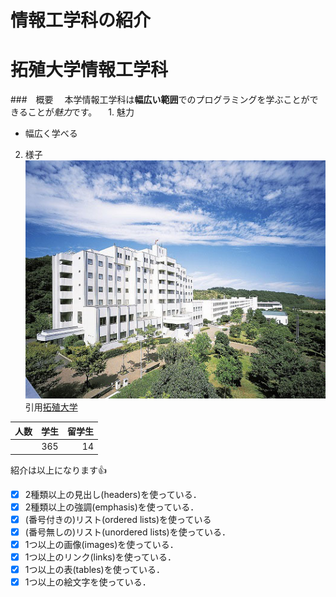 # 情報工学科の紹介
 <!-- Markdown記法を使って学科の紹介ページを作る -->
 # 拓殖大学情報工学科
###　概要 
　本学情報工学科は**幅広い範囲**でのプログラミングを学ぶことができることが*魅力*です。
　1. 魅力　
   
   - 幅広く学べる
2. 様子
![Takushoku University](hachioji.jpg "八王子国際キャンパス")
引用[拓殖大学](http://www.takushoku-u.ac.jp "Takushoku University")

|人数|学生|留学生|
|:---|:---:|---:|
|| 365 | 14 |

紹介は以上になります:+1:

 <!-- この部分より上に記述を追加して下のチェックボックスで確認する -->
 - [x] 2種類以上の見出し(headers)を使っている．
 - [x] 2種類以上の強調(emphasis)を使っている．
 - [x] (番号付きの)リスト(ordered lists)を使っている
 - [x] (番号無しの)リスト(unordered lists)を使っている．
 - [x] 1つ以上の画像(images)を使っている．
 - [x] 1つ以上のリンク(links)を使っている．
 - [x] 1つ以上の表(tables)を使っている．
 - [x] 1つ以上の絵文字を使っている．